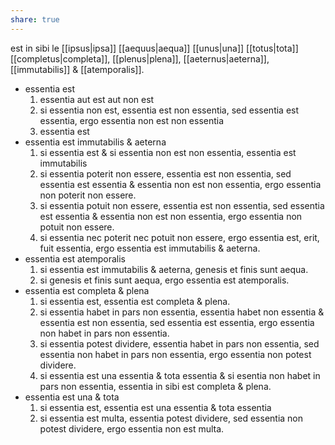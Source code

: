 ```yaml
---
share: true
---
```


est in sibi le [[ipsus|ipsa]] [[aequus|aequa]] [[unus|una]] [[totus|tota]] [[completus|completa]], [[plenus|plena]], [[aeternus|aeterna]], [[immutabilis]] & [[atemporalis]].

- essentia est
	1. essentia aut est aut non est
	2. si essentia non est, essentia est non essentia, sed essentia est essentia, ergo essentia non est non essentia
	3. essentia est
- essentia est immutabilis & aeterna
	1. si essentia est & si essentia non est non essentia, essentia est immutabilis
	2. si essentia poterit non essere, essentia est non essentia, sed essentia est essentia & essentia non est non essentia, ergo essentia non poterit non essere.
	3. si essentia potuit non essere, essentia est non essentia, sed essentia est essentia & essentia non est non essentia, ergo essentia non potuit non essere.
	4. si essentia nec poterit nec potuit non essere, ergo essentia est, erit, fuit essentia, ergo essentia est immutabilis & aeterna.
- essentia est atemporalis
	1. si essentia est immutabilis & aeterna, genesis et finis sunt aequa.
	2. si genesis et finis sunt aequa, ergo essentia est atemporalis.
- essentia est completa & plena
	1. si essentia est, essentia est completa & plena.
	2. si essentia habet in pars non essentia, essentia habet non essentia & essentia est non essentia, sed essentia est essentia, ergo essentia non habet in pars non essentia.
	3. si essentia potest dividere, essentia habet in pars non essentia, sed essentia non habet in pars non essentia, ergo essentia non potest dividere.
	4. si essentia est una essentia & tota essentia & si esentia non habet in pars non essentia, essentia in sibi est completa & plena.
- essentia est una & tota
	1. si essentia est, essentia est una essentia & tota essentia
	2. si essentia est multa, essentia potest dividere, sed essentia non potest dividere, ergo essentia non est multa. 